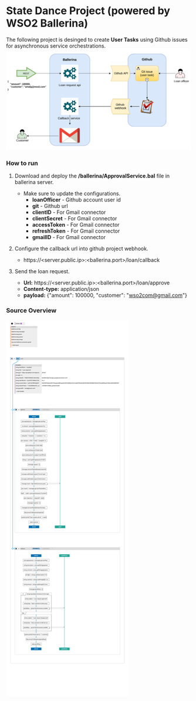# State Dance Project (powered by WSO2 Ballerina)

The following project is desinged to create **User Tasks** using Github issues for asynchronous service orchestrations.
![Architecture diagram](https://github.com/amalhub/state-dance/blob/master/resources/state-dance-diagram.png "Architecture diagram")
### How to run
1. Download and deploy the **/ballerina/ApprovalService.bal** file in ballerina server.
   * Make sure to update the configurations.
       * **loanOfficer** - Github account user id
       * **git** - Github url
       * **clientID** - For Gmail connector
       * **clientSecret** - For Gmail connector
       * **accessToken** - For Gmail connector
       * **refreshToken** - For Gmail connector
       * **gmailID** - For Gmail connector
       
2. Configure the callback url into github project webhook.
   * https://<server.public.ip>:<ballerina.port>/loan/callback
   
3. Send the loan request.
   * **Url:** https://<server.public.ip>:<ballerina.port>/loan/approve
   * **Content-type:** application/json
   * **payload:** {"amount": 100000, "customer": "wso2com@gmail.com"}
### Source Overview
![Souce overview](https://github.com/amalhub/state-dance/blob/master/resources/ApprovalService.svg "Souce overview")
